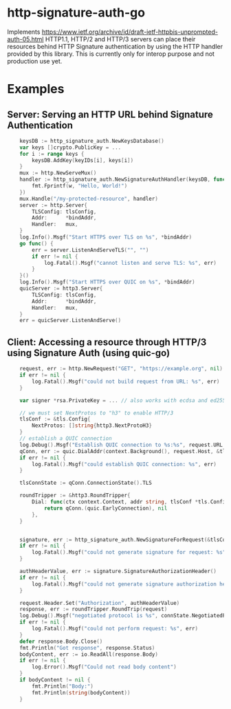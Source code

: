 # http-signature-auth-go
Implements https://www.ietf.org/archive/id/draft-ietf-httpbis-unprompted-auth-05.html
HTTP1.1, HTTP/2 and HTTP/3 servers can place their resources behind
HTTP Signature authentication by using the HTTP handler provided by this library.
This is currently only for interop purpose and not production use yet.

# Examples

## Server: Serving an HTTP URL behind Signature Authentication

~~~~go
	keysDB := http_signature_auth.NewKeysDatabase()
    var keys []crypto.PublicKey = ...
	for i := range keys {
		keysDB.AddKey(keyIDs[i], keys[i])
	}
	mux := http.NewServeMux()
	handler := http_signature_auth.NewSignatureAuthHandler(keysDB, func(w http.ResponseWriter, r *http.Request) {
		fmt.Fprintf(w, "Hello, World!")
	})
	mux.Handle("/my-protected-resource", handler)
	server := http.Server{
		TLSConfig: tlsConfig,
		Addr:      *bindAddr,
		Handler:   mux,
	}
	log.Info().Msgf("Start HTTPS over TLS on %s", *bindAddr)
	go func() {
		err = server.ListenAndServeTLS("", "")
		if err != nil {
			log.Fatal().Msgf("cannot listen and serve TLS: %s", err)
		}
	}()
	log.Info().Msgf("Start HTTPS over QUIC on %s", *bindAddr)
	quicServer := http3.Server{
		TLSConfig: tlsConfig,
		Addr:      *bindAddr,
		Handler:   mux,
	}
	err = quicServer.ListenAndServe()
~~~~

## Client: Accessing a resource through HTTP/3 using Signature Auth (using quic-go)

~~~~go
	request, err := http.NewRequest("GET", "https://example.org", nil)
	if err != nil {
		log.Fatal().Msgf("could not build request from URL: %s", err)
	}

    var signer *rsa.PrivateKey = ... // also works with ecdsa and ed25519

    // we must set NextProtos to "h3" to enable HTTP/3
    tlsConf := &tls.Config{
        NextProtos: []string{http3.NextProtoH3}
    }
    // establish a QUIC connection
    log.Debug().Msgf("Establish QUIC connection to %s:%s", request.URL.Hostname(), port)
    qConn, err := quic.DialAddr(context.Background(), request.Host, &tlsConf, nil)
    if err != nil {
        log.Fatal().Msgf("could establish QUIC connection: %s", err)
    }

    tlsConnState := qConn.ConnectionState().TLS

    roundTripper := &http3.RoundTripper{
        Dial: func(ctx context.Context, addr string, tlsConf *tls.Config, quicConf *quic.Config) (quic.EarlyConnection, error) {
            return qConn.(quic.EarlyConnection), nil
        },
    }


	signature, err := http_signature_auth.NewSignatureForRequest(&tlsConnState, request, http_signature_auth.KeyID(keyID[:]), signer, signatureScheme)
	if err != nil {
		log.Fatal().Msgf("could not generate signature for request: %s", err)
	}

	authHeaderValue, err := signature.SignatureAuthorizationHeader()
	if err != nil {
		log.Fatal().Msgf("could not generate signature authorization header: %s", err)
	}

	request.Header.Set("Authorization", authHeaderValue)
    response, err := roundTripper.RoundTrip(request)
	log.Debug().Msgf("negotiated protocol is %s", connState.NegotiatedProtocol)
	if err != nil {
		log.Fatal().Msgf("could not perform request: %s", err)
	}
	defer response.Body.Close()
	fmt.Println("Got response", response.Status)
	bodyContent, err := io.ReadAll(response.Body)
	if err != nil {
		log.Error().Msgf("Could not read body content")
	}
	if bodyContent != nil {
		fmt.Println("Body:")
		fmt.Println(string(bodyContent))
	}
~~~~